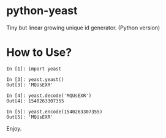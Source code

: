 # python-yeast
Tiny but linear growing unique id generator. (Python version)


How to Use?
===
```
In [1]: import yeast

In [3]: yeast.yeast()
Out[3]: 'MQUsEXR'

In [4]: yeast.decode('MQUsEXR')
Out[4]: 1540263307355

In [5]: yeast.encode(1540263307355)
Out[5]: 'MQUsEXR'
```

Enjoy.
